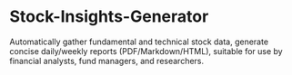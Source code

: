 # Stock-Insights-Generator
Automatically gather fundamental and technical stock data, generate concise daily/weekly reports (PDF/Markdown/HTML), suitable for use by financial analysts, fund managers, and researchers.

